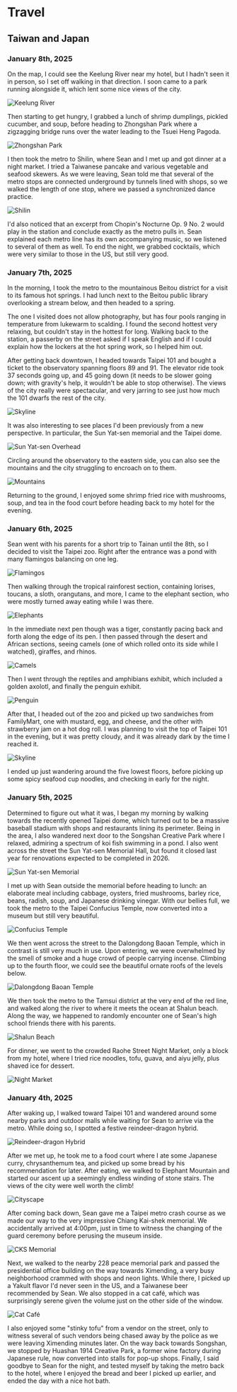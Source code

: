 # Travel
## Taiwan and Japan
### January 8th, 2025
On the map, I could see the Keelung River near my hotel, but I hadn't seen it in person, so I set off walking in that direction. I soon came to a park running alongside it, which lent some nice views of the city.

![Keelung River](images/IMG_2202.JPG)

Then starting to get hungry, I grabbed a lunch of shrimp dumplings, pickled cucumber, and soup, before heading to Zhongshan Park where a zigzagging bridge runs over the water leading to the Tsuei Heng Pagoda.

![Zhongshan Park](images/IMG_2210.JPG)

I then took the metro to Shilin, where Sean and I met up and got dinner at a night market. I tried a Taiwanese pancake and various vegetable and seafood skewers. As we were leaving, Sean told me that several of the metro stops are connected underground by tunnels lined with shops, so we walked the length of one stop, where we passed a synchronized dance practice.

![Shilin](images/IMG_2212.JPG)

I'd also noticed that an excerpt from Chopin's Nocturne Op. 9 No. 2 would play in the station and conclude exactly as the metro pulls in. Sean explained each metro line has its own accompanying music, so we listened to several of them as well.  To end the night, we grabbed cocktails, which were very similar to those in the US, but still very good.

### January 7th, 2025
In the morning, I took the metro to the mountainous Beitou district for a visit to its famous hot springs. I had lunch next to the Beitou public library overlooking a stream below, and then headed to a spring.

The one I visited does not allow photography, but has four pools ranging in temperature from lukewarm to scalding. I found the second hottest very relaxing, but couldn't stay in the hottest for long. Walking back to the station, a passerby on the street asked if I speak English and if I could explain how the lockers at the hot spring work, so I helped him out.

After getting back downtown, I headed towards Taipei 101 and bought a ticket to the observatory spanning floors 89 and 91. The elevator ride took 37 seconds going up, and 45 going down (it needs to be slower going down; with gravity's help, it wouldn't be able to stop otherwise). The views of the city really were spectacular, and very jarring to see just how much the 101 dwarfs the rest of the city.

![Skyline](images/IMG_2186.JPG)

It was also interesting to see places I'd been previously from a new perspective. In particular, the Sun Yat-sen memorial and the Taipei dome.

![Sun Yat-sen Overhead](images/IMG_2185.JPG)

Circling around the observatory to the eastern side, you can also see the mountains and the city struggling to encroach on to them.

![Mountains](images/IMG_2196.JPG)

Returning to the ground, I enjoyed some shrimp fried rice with mushrooms, soup, and tea in the food court before heading back to my hotel for the evening.

### January 6th, 2025
Sean went with his parents for a short trip to Tainan until the 8th, so I decided to visit the Taipei zoo. Right after the entrance was a pond with many flamingos balancing on one leg.

![Flamingos](images/IMG_2131.JPG)

Then walking through the tropical rainforest section, containing lorises, toucans, a sloth, orangutans, and more, I came to the elephant section, who were mostly turned away eating while I was there.

![Elephants](images/IMG_2155.JPG)

In the immediate next pen though was a tiger, constantly pacing back and forth along the edge of its pen. I then passed through the desert and African sections, seeing camels (one of which rolled onto its side while I watched), giraffes, and rhinos.

![Camels](images/IMG_2159.JPG)

Then I went through the reptiles and amphibians exhibit, which included a golden axolotl, and finally the penguin exhibit.

![Penguin](images/IMG_2176.JPG)

After that, I headed out of the zoo and picked up two sandwiches from FamilyMart, one with mustard, egg, and cheese, and the other with strawberry jam on a hot dog roll. I was planning to visit the top of Taipei 101 in the evening, but it was pretty cloudy, and it was already dark by the time I reached it.

![Skyline](images/IMG_2179.JPG)

I ended up just wandering around the five lowest floors, before picking up some spicy seafood cup noodles, and checking in early for the night.

### January 5th, 2025
Determined to figure out what it was, I began my morning by walking towards the recently opened Taipei dome, which turned out to be a massive baseball stadium with shops and restaurants lining its perimeter. Being in the area, I also wandered next door to the Songshan Creative Park where I relaxed, admiring a spectrum of koi fish swimming in a pond. I also went across the street the Sun Yat-sen Memorial Hall, but found it closed last year for renovations expected to be completed in 2026.

![Sun Yat-sen Memorial](images/IMG_2113.JPG)

I met up with Sean outside the memorial before heading to lunch: an elaborate meal including cabbage, oysters, fried mushrooms, barley rice, beans, radish, soup, and Japanese drinking vinegar. With our bellies full, we took the metro to the Taipei Confucius Temple, now converted into a museum but still very beautiful.

![Confucius Temple](images/IMG_2115.JPG)

We then went across the street to the Dalongdong Baoan Temple, which in contrast is still very much in use. Upon entering, we were overwhelmed by the smell of smoke and a huge crowd of people carrying incense. Climbing up to the fourth floor, we could see the beautiful ornate roofs of the levels below.

![Dalongdong Baoan Temple](images/IMG_2122.JPG)

We then took the metro to the Tamsui district at the very end of the red line, and walked along the river to where it meets the ocean at Shalun beach. Along the way, we happened to randomly encounter one of Sean's high school friends there with his parents.

![Shalun Beach](images/IMG_2126.JPG)

For dinner, we went to the crowded Raohe Street Night Market, only a block from my hotel, where I tried rice noodles, tofu, guava, and aiyu jelly, plus shaved ice for dessert.

![Night Market](images/IMG_2128.JPG)

### January 4th, 2025
After waking up, I walked toward Taipei 101 and wandered around some nearby parks and outdoor malls while waiting for Sean to arrive via the metro. While doing so, I spotted a festive reindeer-dragon hybrid.

![Reindeer-dragon Hybrid](images/IMG_2056.JPG)

After we met up, he took me to a food court where I ate some Japanese curry, chrysanthemum tea, and picked up some bread by his recommendation for later. After eating, we walked to Elephant Mountain and started our ascent up a seemingly endless winding of stone stairs. The views of the city were well worth the climb!

![Cityscape](images/IMG_2059.JPG)

After coming back down, Sean gave me a Taipei metro crash course as we made our way to the very impressive Chiang Kai-shek memorial. We accidentally arrived at 4:00pm, just in time to witness the changing of the guard ceremony before perusing the museum inside.

![CKS Memorial](images/IMG_2070.JPG)

Next, we walked to the nearby 228 peace memorial park and passed the presidential office building on the way towards Ximending, a very busy neighborhood crammed with shops and neon lights. While there, I picked up a Yakult flavor I'd never seen in the US, and a Taiwanese beer recommended by Sean. We also stopped in a cat café, which was surprisingly serene given the volume just on the other side of the window.

![Cat Café](images/IMG_2095.JPG)

I also enjoyed some "stinky tofu" from a vendor on the street, only to witness several of such vendors being chased away by the police as we were leaving Ximending minutes later. On the way back towards Songshan, we stopped by Huashan 1914 Creative Park, a former wine factory during Japanese rule, now converted into stalls for pop-up shops. Finally, I said goodbye to Sean for the night, and tested myself by taking the metro back to the hotel, where I enjoyed the bread and beer I picked up earlier, and ended the day with a nice hot bath.
